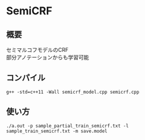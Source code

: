 # SemiCRF

## 概要  
セミマルコフモデルのCRF  
部分アノテーションからも学習可能  

## コンパイル  
`g++ -std=c++11 -Wall semicrf_model.cpp semicrf.cpp`  

## 使い方  
`./a.out -p sample_partial_train_semicrf.txt -l sample_train_semicrf.txt -m save.model`  
